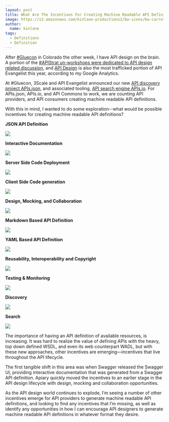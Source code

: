 ```yaml
---
layout: post
title: What Are The Incentives For Creating Machine Readable API Definitions?
image: https://s3.amazonaws.com/kinlane-productions2/bw-icons/bw-carrot.png
author:
  name: kinlane
tags:
  - Definitions
  - Definition
---
```

After [#Gluecon](https://twitter.com/gluecon) in Colorado the other week, I have API design on the brain. A portion of the [#APIStrat un-workshops were dedicated to API design related discussion](http://apievangelist.com/2014/05/23/keeping-the-api-conversation-moving-forward-at-the-gluecon-apistrat-unworkshops/), and [API Design](http://design.apievangelist.com) is also the most trafficked portion of API Evangelist this year, according to my Google Analytics.

At #Gluecon, 3Scale and API Evangelist announced our new [API discovery project APIs.json](http://apisjson.org), and associated tooling, [API search engine APIs.io](http://apis.io). For APIs.json, APIs.io, and API Commons to work, we are counting API providers, and API consumers creating machine readable API definitions.

With this in mind, I wanted to do some exploration--what would be possible incentives for creating machine readable API definitions?

**JSON API Definition**

**[![](https://s3.amazonaws.com/kinlane-productions2/api-evangelist/swagger/Swagger-Logo.png)](http://swagger.wordnik.com/)**

**Interactive Documentation**

**[![](https://s3.amazonaws.com/kinlane-productions2/api-evangelist/swagger/Swagger-Logo.png)](http://swagger.wordnik.com/)**

**Server Side Code Deployment**

**[![](https://s3.amazonaws.com/kinlane-productions2/api-evangelist/swagger/Swagger-Logo.png)](http://swagger.wordnik.com/)**

**Client Side Code generation**

**[![](https://s3.amazonaws.com/kinlane-productions2/api-evangelist/swagger/Swagger-Logo.png)](http://swagger.wordnik.com/)**

**Design, Mocking, and Collaboration**

**[![](https://s3.amazonaws.com/kinlane-productions2/api-evangelist/apiary/apiary-logo-300x93.png)](http://apiary.io)**

**Markdown Based API Definition**

**[![](https://s3.amazonaws.com/kinlane-productions2/api-evangelist/apiary/apiary-logo-300x93.png)](http://apiary.io)**

**YAML Based API Definition**

**[![](https://s3.amazonaws.com/kinlane-productions2/api-evangelist/raml/raml-logo.jpg)](http://raml.org)**

**Reusability, Interoperability and Copyright**

**[![](https://s3.amazonaws.com/kinlane-productions2/api-commons/api-commons-logo.png)](http://apicommons.org)**

**Testing & Monitoring**

**[![](https://s3.amazonaws.com/kinlane-productions2/api-evangelist/smartbear/SmartBear-Logo.png)](http://smartbear.com/)**

**Discovery**

**[![](https://s3.amazonaws.com/kinlane-productions2/apis-json/apisdotjson.png)](http://apisjson.org)**

**Search**

**[![](https://s3.amazonaws.com/kinlane-productions2/api-evangelist/apis-io/apis-io.png)](http://apis.io)**

The importance of having an API definition of available resources, is increasing. It was hard to realize the value of defining APIs with the heavy, top down defined WSDL, and even its web counterpart WADL, but with these new approaches, other incentives are emerging—incentives that live throughout the API lifecycle.

The first tangible shift in this area was when Swagger released the Swagger UI, providing interactive documentation that was generated from a Swagger API definition. Apiary quickly moved the incentives to an earlier stage in the API design lifecycle with design, mocking and collaboration opportunities.

As the API design world continues to explode, I’m seeing a number of other incentives emerge for API providers to generate machine readable API definitions, and looking to find any incentives that I’m missing, as well as identify any opportunities in how I can encourage API designers to generate machine readable API definitions in whatever format they desire.